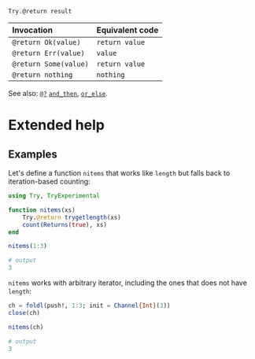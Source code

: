     Try.@return result


| Invocation            | Equivalent code  |
|:---                   |:---              |
| `@return Ok(value)`   | `return value`   |
| `@return Err(value)`  | `value`          |
| `@return Some(value)` | `return value`   |
| `@return nothing`     | `nothing`        |

See also: [`@?`](@ref) [`and_then`](@ref), [`or_else`](@ref).

# Extended help

## Examples

Let's define a function `nitems` that works like `length` but falls back to iteration-based
counting:

```julia
using Try, TryExperimental

function nitems(xs)
    Try.@return trygetlength(xs)
    count(Returns(true), xs)
end

nitems(1:3)

# output
3
```

`nitems` works with arbitrary iterator, including the ones that does not have `length`:

```julia
ch = foldl(push!, 1:3; init = Channel{Int}(3))
close(ch)

nitems(ch)

# output
3
```
